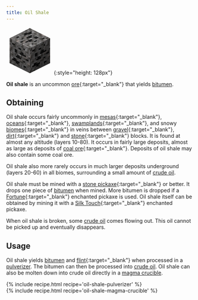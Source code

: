 ```yaml
---
title: Oil Shale
---
```


![Oil Shale](/assets/images/thermal-foundation/ore-fluid-crude-oil-gravel.png){:style="height: 128px"}


**Oil shale** is an uncommon
[ore](https://minecraft.gamepedia.com/Ore){:target="_blank"} that yields
[bitumen](/docs/thermal-foundation/materials/bitumen/).


Obtaining
---------
Oil shale occurs fairly uncommonly in
[mesas](https://minecraft.gamepedia.com/Mesa){:target="_blank"},
[oceans](https://minecraft.gamepedia.com/Ocean){:target="_blank"},
[swamplands](https://minecraft.gamepedia.com/Swampland){:target="_blank"}, and
snowy [biomes](https://minecraft.gamepedia.com/Biome){:target="_blank"} in veins
between [gravel](https://minecraft.gamepedia.com/Gravel){:target="_blank"},
[dirt](https://minecraft.gamepedia.com/Dirt){:target="_blank"} and
[stone](https://minecraft.gamepedia.com/Stone){:target="_blank"} blocks. It is
found at almost any altitude (layers 10-80). It occurs in fairly large deposits,
almost as large as deposits of [coal
ore](https://minecraft.gamepedia.com/Coal_Ore){:target="_blank"}. Deposits of
oil shale may also contain some coal ore.

Oil shale also more rarely occurs in much larger deposits underground (layers
20-60) in all biomes, surrounding a small amount of [crude
oil](/docs/thermal-foundation/fluids/crude-oil/).

Oil shale must be mined with a [stone
pickaxe](https://minecraft.gamepedia.com/Pickaxe){:target="_blank"} or better.
It drops one piece of [bitumen](/docs/thermal-foundation/materials/bitumen/)
when mined. More bitumen is dropped if a
[Fortune](https://minecraft.gamepedia.com/Fortune){:target="_blank"} enchanted
pickaxe is used. Oil shale itself can be obtained by mining it with a [Silk
Touch](https://minecraft.gamepedia.com/Silk_Touch){:target="_blank"} enchanted
pickaxe.

When oil shale is broken, some [crude
oil](/docs/thermal-foundation/fluids/crude-oil/) comes flowing out. This oil
cannot be picked up and eventually disappears.


Usage
-----
Oil shale yields [bitumen](/docs/thermal-foundation/materials/bitumen/) and
[flint](https://minecraft.gamepedia.com/Flint){:target="_blank"} when processed
in a [pulverizer](/docs/thermal-expansion/machines/pulverizer/). The bitumen can
then be processed into [crude oil](/docs/thermal-foundation/fluids/crude-oil/).
Oil shale can also be molten down into crude oil directly in a [magma
crucible](/docs/thermal-expansion/machines/magma-crucible/).

<div>
{% include recipe.html recipe='oil-shale-pulverizer' %}<br />
{% include recipe.html recipe='oil-shale-magma-crucible' %}
</div>

